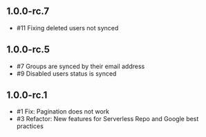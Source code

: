 ## 1.0.0-rc.7

- #11 Fixing deleted users not synced

## 1.0.0-rc.5

- #7 Groups are synced by their email address
- #9 Disabled users status is synced

## 1.0.0-rc.1

- #1 Fix: Pagination does not work
- #3 Refactor: New features for Serverless Repo and Google best practices

